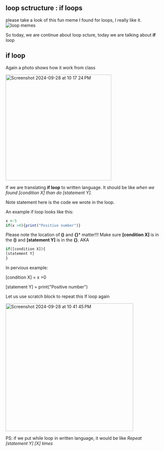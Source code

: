 ## loop sctructure : if loops 
please take a look of this fun meme I found for loops, I really like it. 
![loop memes](https://github.com/user-attachments/assets/98fc5e1f-7e32-4747-9df2-5d380c20b0cf)

So today, we are continue about loop scture, today we are talking about **if** loop 

## if loop 
Again a photo shows how it work from class 

<img width="343" alt="Screenshot 2024-09-28 at 10 17 24 PM" src="https://github.com/user-attachments/assets/444a3cc7-b9ba-49d2-96a9-28a7b8258d34">

If we are translating **if loop** to written language. It should be like *when we found [condition X] than do [statement Y].* 

Note statement here is the code we wrote in the loop. 

An example if loop looks like this: 
```r
x <-5
if(x >0){print("Positive number")}
```
Please note the location of **()** and **{}*** matter!!!
Make sure **[condition X]** is in the **()** and **[statement Y]** is in the **{}**.
AKA
```r
if([condition X]){
[statement Y]
}
```
In pervious example:

[condition X] = x >0

[statement Y] = print("Positive number")

Let us use scratch block to repeat this If loop again

<img width="414" alt="Screenshot 2024-09-28 at 10 41 45 PM" src="https://github.com/user-attachments/assets/34322bf5-d403-44bd-bd9a-7d7617a574d8">

PS: if we put while loop in written language, it would be like *Repeat [statement Y] [X] times*
